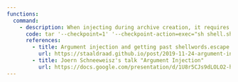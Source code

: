 ```yaml
---
functions:
  command:
    - description: When injecting during archive creation, it requires injection of two arguments and a positional argument.
      code: tar '--checkpoint=1' '--checkpoint-action=exec="sh shell.sh"'
      references:
        - title: Argument injection and getting past shellwords.escape
          url: https://staaldraad.github.io/post/2019-11-24-argument-injection/
        - title: Joern Schneeweisz's talk "Argument Injection"
          url: https://docs.google.com/presentation/d/1U8r5CJs9dLOLO2-hj_bHidRMXugUl3ejv8Hdw6bDMv4/edit#slide=id.g6e36e58883_5_42
---
```

